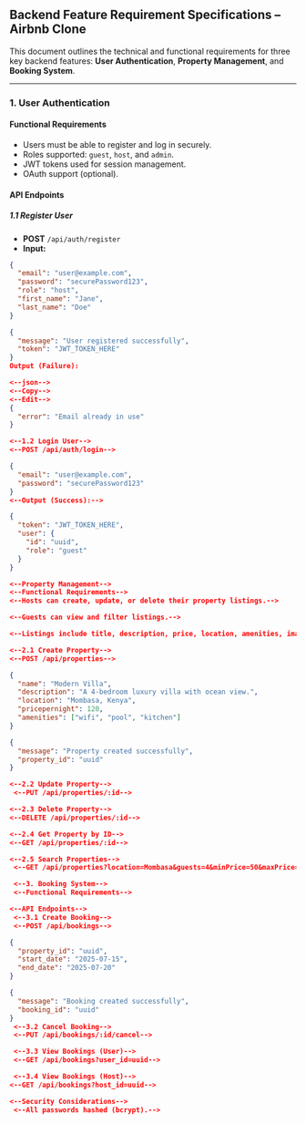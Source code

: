 ## Backend Feature Requirement Specifications – Airbnb Clone

This document outlines the technical and functional requirements for three key backend features: **User Authentication**, **Property Management**, and **Booking System**.

---

### 1. User Authentication

#### Functional Requirements
- Users must be able to register and log in securely.
- Roles supported: `guest`, `host`, and `admin`.
- JWT tokens used for session management.
- OAuth support (optional).

#### API Endpoints

##### 1.1 Register User
- **POST** `/api/auth/register`
- **Input:**
```json
{
  "email": "user@example.com",
  "password": "securePassword123",
  "role": "host",
  "first_name": "Jane",
  "last_name": "Doe"
}

{
  "message": "User registered successfully",
  "token": "JWT_TOKEN_HERE"
}
Output (Failure):

<--json-->
<--Copy-->
<--Edit-->
{
  "error": "Email already in use"
}

<--1.2 Login User-->
<--POST /api/auth/login-->

{
  "email": "user@example.com",
  "password": "securePassword123"
}
<--Output (Success):-->

{
  "token": "JWT_TOKEN_HERE",
  "user": {
    "id": "uuid",
    "role": "guest"
  }
}

<--Property Management-->
<--Functional Requirements-->
<--Hosts can create, update, or delete their property listings.-->

<--Guests can view and filter listings.-->

<--Listings include title, description, price, location, amenities, images.-->

<--2.1 Create Property-->
<--POST /api/properties-->

{
  "name": "Modern Villa",
  "description": "A 4-bedroom luxury villa with ocean view.",
  "location": "Mombasa, Kenya",
  "pricepernight": 120,
  "amenities": ["wifi", "pool", "kitchen"]
}

{
  "message": "Property created successfully",
  "property_id": "uuid"
}

<--2.2 Update Property-->
 <--PUT /api/properties/:id-->

<--2.3 Delete Property-->
<--DELETE /api/properties/:id-->

<--2.4 Get Property by ID-->
<--GET /api/properties/:id-->

<--2.5 Search Properties-->
 <--GET /api/properties?location=Mombasa&guests=4&minPrice=50&maxPrice=200-->

 <--3. Booking System-->
 <--Functional Requirements-->

<--API Endpoints-->
 <--3.1 Create Booking-->
 <--POST /api/bookings-->

{
  "property_id": "uuid",
  "start_date": "2025-07-15",
  "end_date": "2025-07-20"
}

{
  "message": "Booking created successfully",
  "booking_id": "uuid"
}
 <--3.2 Cancel Booking-->
 <--PUT /api/bookings/:id/cancel-->

 <--3.3 View Bookings (User)-->
 <--GET /api/bookings?user_id=uuid-->

 <--3.4 View Bookings (Host)-->
<--GET /api/bookings?host_id=uuid-->

<--Security Considerations-->
 <--All passwords hashed (bcrypt).-->
